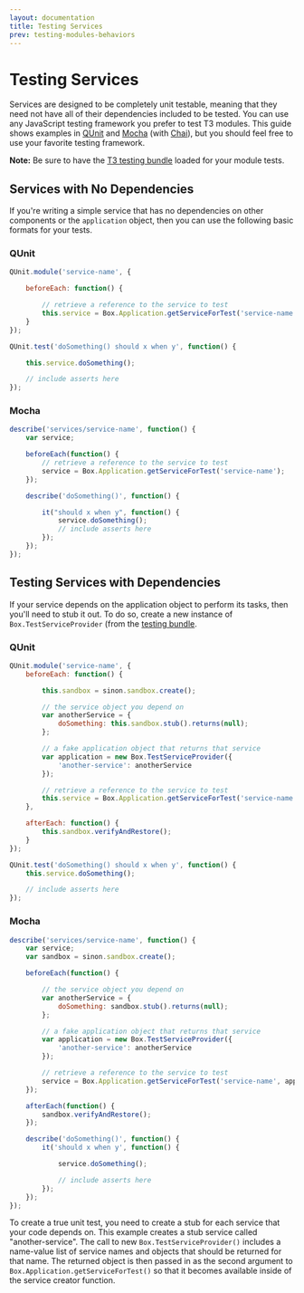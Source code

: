 ```yaml
---
layout: documentation
title: Testing Services
prev: testing-modules-behaviors
---
```


# Testing Services

Services are designed to be completely unit testable, meaning that they need not have all of their dependencies included to be tested. You can use any JavaScript testing framework you prefer to test T3 modules. This guide shows examples in [QUnit](https://qunitjs.com) and [Mocha](http://mochajs.org) (with [Chai](http://chaijs.com)), but you should feel free to use your favorite testing framework.

**Note:** Be sure to have the [T3 testing bundle](testing-bundle) loaded for your module tests.

## Services with No Dependencies

If you're writing a simple service that has no dependencies on other components or the `application` object, then you can use the following basic formats for your tests.

### QUnit

```js
QUnit.module('service-name', {

    beforeEach: function() {

        // retrieve a reference to the service to test
        this.service = Box.Application.getServiceForTest('service-name');
    }
});

QUnit.test('doSomething() should x when y', function() {

    this.service.doSomething();

    // include asserts here
});
```

### Mocha

```js
describe('services/service-name', function() {
    var service;

    beforeEach(function() {
        // retrieve a reference to the service to test
        service = Box.Application.getServiceForTest('service-name');
    });

    describe('doSomething()', function() {

        it("should x when y", function() {
            service.doSomething();
            // include asserts here
        });
    });
});
```

## Testing Services with Dependencies

If your service depends on the application object to perform its tasks, then you'll need to stub it out. To do so, create a new instance of `Box.TestServiceProvider` (from the [testing bundle](../testing-bundle).

### QUnit

```js
QUnit.module('service-name', {
    beforeEach: function() {

        this.sandbox = sinon.sandbox.create();

        // the service object you depend on
        var anotherService = {
            doSomething: this.sandbox.stub().returns(null);
        };

        // a fake application object that returns that service
        var application = new Box.TestServiceProvider({
            'another-service': anotherService
        });

        // retrieve a reference to the service to test
        this.service = Box.Application.getServiceForTest('service-name', application);
    },

    afterEach: function() {
        this.sandbox.verifyAndRestore();
    }
});

QUnit.test('doSomething() should x when y', function() {
    this.service.doSomething();

    // include asserts here
});
```

### Mocha

```js
describe('services/service-name', function() {
    var service;
    var sandbox = sinon.sandbox.create();

    beforeEach(function() {

        // the service object you depend on
        var anotherService = {
            doSomething: sandbox.stub().returns(null);
        };

        // a fake application object that returns that service
        var application = new Box.TestServiceProvider({
            'another-service': anotherService
        });

        // retrieve a reference to the service to test
        service = Box.Application.getServiceForTest('service-name', application);
    });

    afterEach(function() {
        sandbox.verifyAndRestore();
    });

    describe('doSomething()', function() {
        it('should x when y', function() {

            service.doSomething();

            // include asserts here
        });
    });
});
```

To create a true unit test, you need to create a stub for each service that your code depends on. This example creates a stub service called "another-service". The call to new `Box.TestServiceProvider()` includes a name-value list of service names and objects that should be returned for that name. The returned object is then passed in as the second argument to `Box.Application.getServiceForTest()` so that it becomes available inside of the service creator function.
